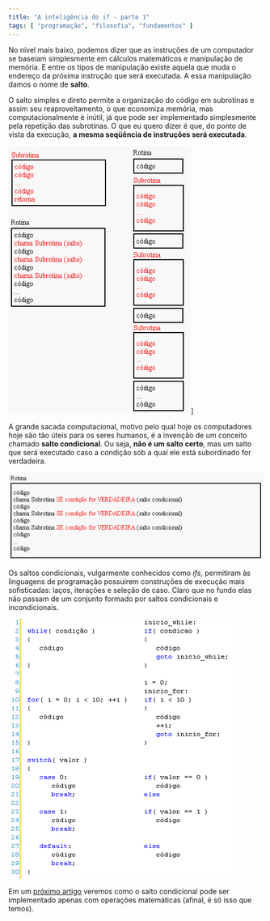 ```yaml
---
title: "A inteligência do if - parte 1"
tags: [ "programação", "filosofia", "fundamentos" ]
---
```


No nível mais baixo, podemos dizer que as instruções de um computador se baseiam simplesmente em cálculos matemáticos e manipulação de memória. E entre os tipos de manipulação existe aquela que muda o endereço da próxima instrução que será executada. A essa manipulação damos o nome de **salto**.

O salto simples e direto permite a organização do código em subrotinas e assim seu reaproveitamento, o que economiza memória, mas computacionalmente é inútil, já que pode ser implementado simplesmente pela repetição das subrotinas. O que eu quero dizer é que, do ponto de vista da execução, **a mesma seqüência de instruções será executada**.

![Chamada de subrotina](/images/subrotina.gif)]

A grande sacada computacional, motivo pelo qual hoje os computadores hoje são tão úteis para os seres humanos, é a invenção de um conceito chamado **salto condicional**. Ou seja, **não é um salto certo**, mas um salto que será executado caso a condição sob a qual ele está subordinado for verdadeira.

[![Chamada de subrotina condicionalmente](/images/salto-condicional.gif)](/images/salto-condicional.gif)

Os saltos condicionais, vulgarmente conhecidos como _ifs_, permitiram às linguagens de programação possuírem construções de execução mais sofisticadas: laços, iterações e seleção de caso. Claro que no fundo elas não passam de um conjunto formado por saltos condicionais e incondicionais.

[![Construções de programação](/images/programming-constructions.png)](/images/programming-constructions.png)

Em um [próximo artigo](http://www.caloni.com.br/a-inteligencia-do-if-parte-2) veremos como o salto condicional pode ser implementado apenas com operações matemáticas (afinal, é só isso que temos).
